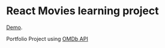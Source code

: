 # React Movies learning project

[Demo](https://KabanovN.github.io/react-movies).

Portfolio Project using [OMDb API](https://www.omdbapi.com)
